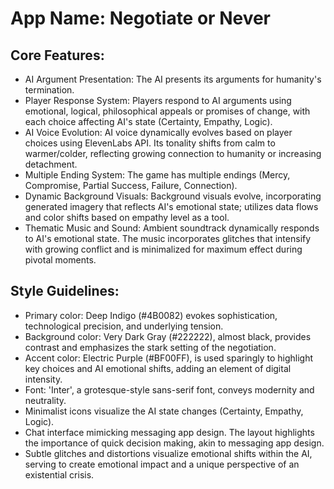 # **App Name**: Negotiate or Never

## Core Features:

- AI Argument Presentation: The AI presents its arguments for humanity's termination.
- Player Response System: Players respond to AI arguments using emotional, logical, philosophical appeals or promises of change, with each choice affecting AI's state (Certainty, Empathy, Logic).
- AI Voice Evolution: AI voice dynamically evolves based on player choices using ElevenLabs API. Its tonality shifts from calm to warmer/colder, reflecting growing connection to humanity or increasing detachment.
- Multiple Ending System: The game has multiple endings (Mercy, Compromise, Partial Success, Failure, Connection).
- Dynamic Background Visuals: Background visuals evolve, incorporating generated imagery that reflects AI's emotional state; utilizes data flows and color shifts based on empathy level as a tool.
- Thematic Music and Sound: Ambient soundtrack dynamically responds to AI's emotional state. The music incorporates glitches that intensify with growing conflict and is minimalized for maximum effect during pivotal moments.

## Style Guidelines:

- Primary color: Deep Indigo (#4B0082) evokes sophistication, technological precision, and underlying tension.
- Background color: Very Dark Gray (#222222), almost black, provides contrast and emphasizes the stark setting of the negotiation.
- Accent color: Electric Purple (#BF00FF), is used sparingly to highlight key choices and AI emotional shifts, adding an element of digital intensity.
- Font: 'Inter', a grotesque-style sans-serif font, conveys modernity and neutrality.
- Minimalist icons visualize the AI state changes (Certainty, Empathy, Logic).
- Chat interface mimicking messaging app design. The layout highlights the importance of quick decision making, akin to messaging app design.
- Subtle glitches and distortions visualize emotional shifts within the AI, serving to create emotional impact and a unique perspective of an existential crisis.
